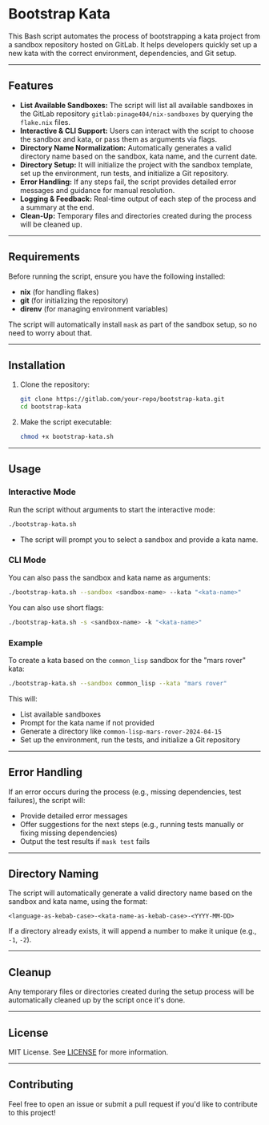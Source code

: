 # Bootstrap Kata

This Bash script automates the process of bootstrapping a kata project from a sandbox repository hosted on GitLab. It helps developers quickly set up a new kata with the correct environment, dependencies, and Git setup.

---

## Features

-   **List Available Sandboxes:** The script will list all available sandboxes in the GitLab repository `gitlab:pinage404/nix-sandboxes` by querying the `flake.nix` files.
-   **Interactive & CLI Support:** Users can interact with the script to choose the sandbox and kata, or pass them as arguments via flags.
-   **Directory Name Normalization:** Automatically generates a valid directory name based on the sandbox, kata name, and the current date.
-   **Directory Setup:** It will initialize the project with the sandbox template, set up the environment, run tests, and initialize a Git repository.
-   **Error Handling:** If any steps fail, the script provides detailed error messages and guidance for manual resolution.
-   **Logging & Feedback:** Real-time output of each step of the process and a summary at the end.
-   **Clean-Up:** Temporary files and directories created during the process will be cleaned up.

---

## Requirements

Before running the script, ensure you have the following installed:

-   **nix** (for handling flakes)
-   **git** (for initializing the repository)
-   **direnv** (for managing environment variables)

The script will automatically install `mask` as part of the sandbox setup, so no need to worry about that.

---

## Installation

1. Clone the repository:

    ```bash
    git clone https://gitlab.com/your-repo/bootstrap-kata.git
    cd bootstrap-kata
    ```

2. Make the script executable:

    ```bash
    chmod +x bootstrap-kata.sh
    ```

---

## Usage

### Interactive Mode

Run the script without arguments to start the interactive mode:

```bash
./bootstrap-kata.sh
```

-   The script will prompt you to select a sandbox and provide a kata name.

### CLI Mode

You can also pass the sandbox and kata name as arguments:

```bash
./bootstrap-kata.sh --sandbox <sandbox-name> --kata "<kata-name>"
```

You can also use short flags:

```bash
./bootstrap-kata.sh -s <sandbox-name> -k "<kata-name>"
```

### Example

To create a kata based on the `common_lisp` sandbox for the "mars rover" kata:

```bash
./bootstrap-kata.sh --sandbox common_lisp --kata "mars rover"
```

This will:

-   List available sandboxes
-   Prompt for the kata name if not provided
-   Generate a directory like `common-lisp-mars-rover-2024-04-15`
-   Set up the environment, run the tests, and initialize a Git repository

---

## Error Handling

If an error occurs during the process (e.g., missing dependencies, test failures), the script will:

-   Provide detailed error messages
-   Offer suggestions for the next steps (e.g., running tests manually or fixing missing dependencies)
-   Output the test results if `mask test` fails

---

## Directory Naming

The script will automatically generate a valid directory name based on the sandbox and kata name, using the format:

```
<language-as-kebab-case>-<kata-name-as-kebab-case>-<YYYY-MM-DD>
```

If a directory already exists, it will append a number to make it unique (e.g., `-1`, `-2`).

---

## Cleanup

Any temporary files or directories created during the setup process will be automatically cleaned up by the script once it's done.

---

## License

MIT License. See [LICENSE](LICENSE) for more information.

---

## Contributing

Feel free to open an issue or submit a pull request if you'd like to contribute to this project!
